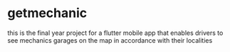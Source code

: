 # getmechanic
this is the final year project for a flutter mobile app that enables drivers to see mechanics garages on the map in accordance with their localities
